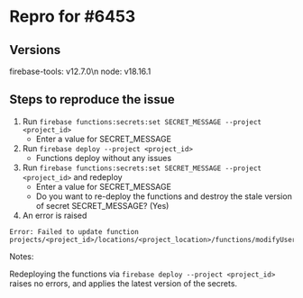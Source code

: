 # Repro for #6453

## Versions

firebase-tools: v12.7.0\n
node: v18.16.1

## Steps to reproduce the issue

1. Run `firebase functions:secrets:set SECRET_MESSAGE --project <project_id>`
   - Enter a value for SECRET_MESSAGE
1. Run `firebase deploy --project <project_id>`
   - Functions deploy without any issues
1. Run `firebase functions:secrets:set SECRET_MESSAGE --project <project_id>` and redeploy
   - Enter a value for SECRET_MESSAGE
   - Do you want to re-deploy the functions and destroy the stale version of secret SECRET_MESSAGE? (Yes)
1. An error is raised

```
Error: Failed to update function projects/<project_id>/locations/<project_location>/functions/modifyUser
```

Notes:

Redeploying the functions via `firebase deploy --project <project_id>` raises no errors, and applies the latest version of the secrets.
